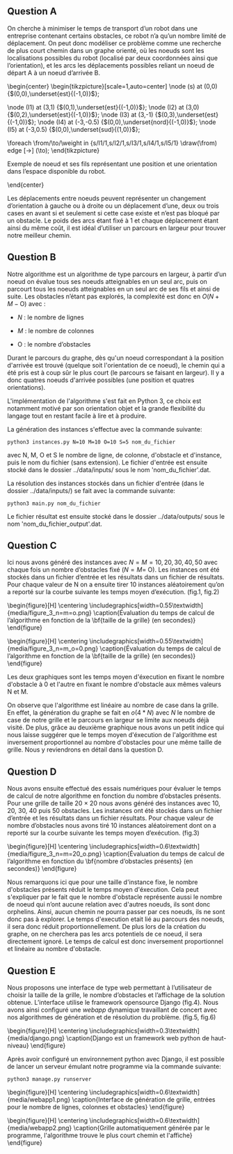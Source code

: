 [](media/upmc.png)

## Question A

On cherche à minimiser le temps de transport d’un robot dans une
entreprise contenant certains obstacles, ce robot n’a qu’un nombre
limité de déplacement. On peut donc modéliser ce problème comme une
recherche de plus court chemin dans un graphe orienté, où les noeuds
sont les localisations possibles du robot (localisé par deux coordonnées
ainsi que l’orientation), et les arcs les déplacements possibles reliant
un noeud de départ A à un noeud d’arrivée B.

\begin{center}
\begin{tikzpicture}[scale=1,auto=center]
  \node (s) at (0,0) {$(0,0),\underset{est}{(-1,0)}$};

  \node (I1) at (3,1)  {$(0,1),\underset{est}{(-1,0)}$};
  \node (I2) at (3,0)  {$(0,2),\underset{est}{(-1,0)}$};
  \node (I3) at (3,-1)  {$(0,3),\underset{est}{(-1,0)}$};
  \node (I4) at (-3,-0.5)  {$(0,0),\underset{nord}{(-1,0)}$};
  \node (I5) at (-3,0.5)  {$(0,0),\underset{sud}{(1,0)}$};

  \foreach \from/\to/\weight in {s/I1/1,s/I2/1,s/I3/1,s/I4/1,s/I5/1}
      \draw(\from) edge [->] (\to);
\end{tikzpicture}

Exemple de noeud et ses fils représentant une position et une orientation dans
l’espace disponible du robot.

\end{center}


Les déplacements entre noeuds peuvent représenter un changement
d’orientation à gauche ou à droite ou un déplacement d’une, deux ou
trois cases en avant si et seulement si cette case existe et n’est pas
bloqué par un obstacle. Le poids des arcs étant fixé à 1 et chaque
déplacement étant ainsi du même coût, il est idéal d’utiliser un
parcours en largeur pour trouver notre meilleur chemin.

## Question B

Notre algorithme est un algorithme de type parcours en largeur, à partir
d’un noeud on évalue tous ses noeuds atteignables en un seul arc, puis
on parcourt tous les noeuds atteignables en un seul arc de ses fils et
ainsi de suite. Les obstacles n’étant pas explorés, la complexité est
donc en $O(N+M-\text{O})$ avec :

-   $N$ : le nombre de lignes

-   $M$ : le nombre de colonnes

-   O : le nombre d’obstacles

Durant le parcours du graphe, dès qu'un noeud correspondant à la position d'arrivée est trouvé (quelque soit l'orientation de ce noeud), le chemin qui a été pris est à coup sûr le plus court (le parcours se faisant en largeur). Il y a donc quatres noeuds d'arrivée possibles (une position et quatres orientations).

L'implémentation de l'algorithme s'est fait en Python 3, ce choix est notamment motivé par son orientation objet et la grande flexibilité du langage tout en restant facile à lire et à produire. 

La génération des instances s'effectue avec la commande suivante:

    python3 instances.py N=10 M=10 O=10 S=5 nom_du_fichier

avec N, M, O et S le nombre de ligne, de colonne, d'obstacle et d'instance, puis le nom du fichier (sans extension).
Le fichier d'entrée est ensuite stocké dans le dossier ../data/inputs/ sous le nom 'nom_du_fichier'.dat.


La résolution des instances stockés dans un fichier d'entrée (dans le dossier ../data/inputs/) se fait avec la commande suivante:

    python3 main.py nom_du_fichier

Le fichier résultat est ensuite stocké dans le dossier ../data/outputs/ sous le nom 'nom_du_fichier_output'.dat.

## Question C

Ici nous avons généré des instances avec $N = M = 10, 20, 30, 40, 50$ avec
chaque fois un nombre d’obstacles fixé ($N=M=$ O). Les instances ont été
stockés dans un fichier d’entrée et les résultats dans un fichier de
résultats. Pour chaque valeur de N on a ensuite tirer 10 instances
aléatoirement qu’on a reporté sur la courbe suivante les temps moyen
d’exécution. (fig.1, fig.2)

\begin{figure}[H]
\centering
\includegraphics[width=0.55\textwidth]{media/figure_3_n=m=o.png}
\caption{Évaluation du temps de calcul de l’algorithme en fonction de la \bf{taille de la grille} (en secondes)}
\end{figure}

\begin{figure}[H]
\centering
\includegraphics[width=0.55\textwidth]{media/figure_3_n=m_o=0.png}
\caption{Évaluation du temps de calcul de l’algorithme en fonction de la \bf{taille de la grille} (en secondes)}
\end{figure}

Les deux graphiques sont les temps moyen d'éxecution en fixant le nombre d'obstacle à 0 et l'autre en fixant le nombre d'obstacle aux mêmes valeurs N et M.

On observe que l'algorithme est linéaire au nombre de case dans la grille. En effet, la génération du graphe se fait en $o(4*N)$ avec $N$ le nombre de case de notre grille et le parcours en largeur se limite aux noeuds déjà visité. De plus, grâce au deuxième graphique nous avons un petit indice qui nous laisse suggérer que le temps moyen d'éxecution de l'algorithme est inversement proportionnel au nombre d'obstacles pour une même taille de grille. Nous y reviendrons en détail dans la question D.

## Question D

Nous avons ensuite effectué des essais numériques pour évaluer le temps
de calcul de notre algorithme en fonction du nombre d’obstacles
présents. Pour une grille de taille 20 × 20 nous avons généré des
instances avec 10, 20, 30, 40 puis 50 obstacles. Les instances ont été
stockés dans un fichier d’entrée et les résultats dans un fichier
résultats. Pour chaque valeur de nombre d’obstacles nous avons tiré 10
instances aléatoirement dont on a reporté sur la courbe suivante les
temps moyen d’exécution. (fig.3)

\begin{figure}[H]
\centering
\includegraphics[width=0.6\textwidth]{media/figure_3_n=m=20_o.png}
\caption{Évaluation du temps de calcul de l’algorithme en fonction du \bf{nombre
d’obstacles présents} (en secondes)}
\end{figure}

Nous remarquons ici que pour une taille d'instance fixe, le nombre d'obstacles présents réduit le temps moyen d'éxecution. Cela peut s'expliquer par le fait que le nombre d'obstacle représente aussi le nombre de noeud qui n’ont aucune relation avec d'autres noeuds, ils sont donc orphelins. Ainsi, aucun chemin ne pourra passer par ces noeuds, ils ne sont donc pas à explorer. Le temps d'execution etait lié au parcours des noeuds, il sera donc réduit proportionnellement. De plus lors de la création du graphe, on ne cherchera pas les arcs potentiels de ce noeud, il sera directement ignoré. Le temps de calcul est donc inversement proportionnel et linéaire au nombre d'obstacle.

## Question E

Nous proposons une interface de type web permettant à l’utilisateur de
choisir la taille de la grille, le nombre d’obstacles et l’affichage de
la solution obtenue. L’interface utilise le framework opensource Django (fig.4).
Nous avons ainsi configuré une *webapp* dynamique travaillant de concert
avec nos algorithmes de génération et de résolution du problème. (fig.5, fig.6)

\begin{figure}[H]
\centering
\includegraphics[width=0.3\textwidth]{media/django.png}
\caption{Django est un framework web python de haut-niveau}
\end{figure}

Après avoir configuré un environnement python avec Django, il est
possible de lancer un serveur émulant notre programme via la commande
suivante:

    python3 manage.py runserver

\begin{figure}[H]
\centering
\includegraphics[width=0.6\textwidth]{media/webapp1.png}
\caption{Interface de génération de grille, entrées pour le nombre de lignes, colonnes et obstacles}
\end{figure}

\begin{figure}[H]
\centering
\includegraphics[width=0.6\textwidth]{media/webapp2.png}
\caption{Grille automatiquement générée par le programme, l'algorithme trouve le plus court chemin et l'affiche}
\end{figure}
